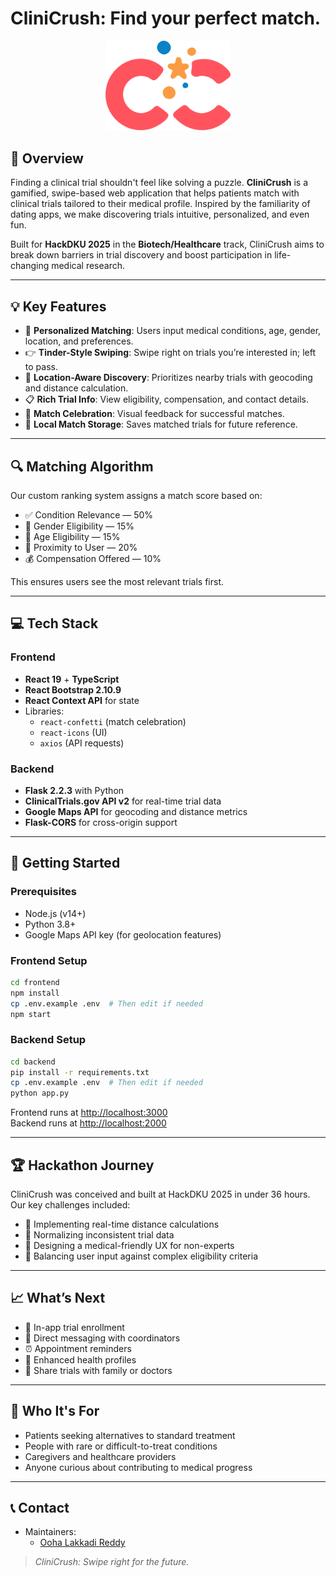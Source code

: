 # CliniCrush: Find your perfect match.

<div align="center">
  <img src="frontend/public/logo.png" alt="CliniCrush Logo" width="200px" />
  <br />
</div>

## 🧠 Overview

Finding a clinical trial shouldn't feel like solving a puzzle. **CliniCrush** is a gamified, swipe-based web application that helps patients match with clinical trials tailored to their medical profile. Inspired by the familiarity of dating apps, we make discovering trials intuitive, personalized, and even fun.

Built for **HackDKU 2025** in the **Biotech/Healthcare** track, CliniCrush aims to break down barriers in trial discovery and boost participation in life-changing medical research.

---

## 💡 Key Features

- 🎯 **Personalized Matching**: Users input medical conditions, age, gender, location, and preferences.
- 👉 **Tinder-Style Swiping**: Swipe right on trials you’re interested in; left to pass.
- 📍 **Location-Aware Discovery**: Prioritizes nearby trials with geocoding and distance calculation.
- 📋 **Rich Trial Info**: View eligibility, compensation, and contact details.
- 🎉 **Match Celebration**: Visual feedback for successful matches.
- 💾 **Local Match Storage**: Saves matched trials for future reference.

---

## 🔍 Matching Algorithm

Our custom ranking system assigns a match score based on:

- ✅ Condition Relevance — 50%  
- 🚻 Gender Eligibility — 15%  
- 🎂 Age Eligibility — 15%  
- 📍 Proximity to User — 20%  
- 💰 Compensation Offered — 10%

This ensures users see the most relevant trials first.

---

## 💻 Tech Stack

### Frontend
- **React 19** + **TypeScript**
- **React Bootstrap 2.10.9**
- **React Context API** for state
- Libraries:
  - `react-confetti` (match celebration)
  - `react-icons` (UI)
  - `axios` (API requests)

### Backend
- **Flask 2.2.3** with Python
- **ClinicalTrials.gov API v2** for real-time trial data
- **Google Maps API** for geocoding and distance metrics
- **Flask-CORS** for cross-origin support

---

## 🚀 Getting Started

### Prerequisites
- Node.js (v14+)
- Python 3.8+
- Google Maps API key (for geolocation features)

### Frontend Setup
```bash
cd frontend
npm install
cp .env.example .env  # Then edit if needed
npm start
```

### Backend Setup
```bash
cd backend
pip install -r requirements.txt
cp .env.example .env  # Then edit if needed
python app.py
```

Frontend runs at [http://localhost:3000](http://localhost:3000)  
Backend runs at [http://localhost:2000](http://localhost:2000)

---

## 🏆 Hackathon Journey

CliniCrush was conceived and built at HackDKU 2025 in under 36 hours.  
Our key challenges included:

- 🧭 Implementing real-time distance calculations
- 🔄 Normalizing inconsistent trial data
- 🧪 Designing a medical-friendly UX for non-experts
- 🧠 Balancing user input against complex eligibility criteria

---

## 📈 What’s Next

- 📝 In-app trial enrollment
- 💬 Direct messaging with coordinators
- ⏰ Appointment reminders
- 📖 Enhanced health profiles
- 🔗 Share trials with family or doctors

---

## 👥 Who It's For

- Patients seeking alternatives to standard treatment
- People with rare or difficult-to-treat conditions
- Caregivers and healthcare providers
- Anyone curious about contributing to medical progress

---

## 📞 Contact

- Maintainers:  
  - [Ooha Lakkadi Reddy](https://github.com/oohalakkadi)  

> *CliniCrush: Swipe right for the future.*  